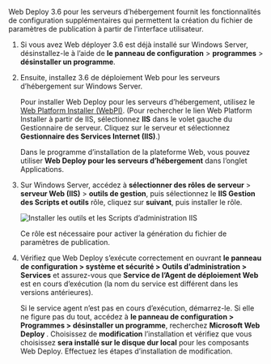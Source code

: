 Web Deploy 3.6 pour les serveurs d’hébergement fournit les fonctionnalités de configuration supplémentaires qui permettent la création du fichier de paramètres de publication à partir de l’interface utilisateur.

1. Si vous avez Web déployer 3.6 est déjà installé sur Windows Server, désinstallez-le à l’aide de **le panneau de configuration** > **programmes** > **désinstaller un programme**.

2. Ensuite, installez 3.6 de déploiement Web pour les serveurs d’hébergement sur Windows Server.

    Pour installer Web Deploy pour les serveurs d’hébergement, utilisez le [Web Platform Installer (WebPI)](https://www.microsoft.com/web/downloads/platform.aspx). (Pour rechercher le lien Web Platform Installer à partir de IIS, sélectionnez **IIS** dans le volet gauche du Gestionnaire de serveur. Cliquez sur le serveur et sélectionnez **Gestionnaire des Services Internet (IIS)**.)

    Dans le programme d’installation de la plateforme Web, vous pouvez utiliser **Web Deploy pour les serveurs d’hébergement** dans l’onglet Applications.

3. Sur Windows Server, accédez à **sélectionner des rôles de serveur** > **serveur Web (IIS)** > **outils de gestion**, puis sélectionnez le **IIS Gestion des Scripts et outils** rôle, cliquez sur **suivant**, puis installer le rôle.

    ![Installer les outils et les Scripts d’administration IIS](../../deployment/media/tutorial-iis-management-scripts-and-tools.png)

    Ce rôle est nécessaire pour activer la génération du fichier de paramètres de publication.

4. Vérifiez que Web Deploy s’exécute correctement en ouvrant **le panneau de configuration > système et sécurité > Outils d’administration > Services** et assurez-vous que **Service de l’Agent de déploiement Web** est en cours d’exécution (la nom du service est différent dans les versions antérieures).

    Si le service agent n’est pas en cours d’exécution, démarrez-le. Si elle ne figure pas du tout, accédez à **le panneau de configuration > Programmes > désinstaller un programme**, recherchez **Microsoft Web Deploy <version>** . Choisissez de **modification** l’installation et vérifiez que vous choisissez **sera installé sur le disque dur local** pour les composants Web Deploy. Effectuez les étapes d’installation de modification.